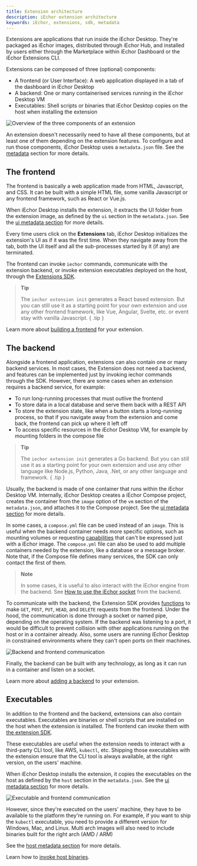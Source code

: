 ```yaml
---
title: Extension architecture
description: iEchor extension architecture
keywords: iEchor, extensions, sdk, metadata
---
```


Extensions are applications that run inside the iEchor Desktop. They're packaged as iEchor images, distributed
through iEchor Hub, and installed by users either through the Marketplace within iEchor Dashboard or the
iEchor Extensions CLI.

Extensions can be composed of three (optional) components:
- A frontend (or User Interface): A web application displayed in a tab of the dashboard in iEchor Desktop
- A backend: One or many containerised services running in the iEchor Desktop VM
- Executables: Shell scripts or binaries that iEchor Desktop copies on the host when installing the extension

![Overview of the three components of an extension](./images/extensions-architecture.png?w=600h=400)

An extension doesn't necessarily need to have all these components, but at least one of them depending on the extension features. 
To configure and run those components, iEchor Desktop uses a `metadata.json` file. See the
[metadata](./metadata) section for more details.

## The frontend

The frontend is basically a web application made from HTML, Javascript, and CSS. It can be built with a simple HTML
file, some vanilla Javascript or any frontend framework, such as React or Vue.js.

When iEchor Desktop installs the extension, it extracts the UI folder from the extension image, as defined by the 
`ui` section in the `metadata.json`. See the [ui metadata section](./metadata.md#ui-section) for more details.

Every time users click on the **Extensions** tab, iEchor Desktop initializes the extension's UI as if it was the first time. When they navigate away from the tab, both the UI itself and all the sub-processes started by it (if any) are terminated.

The frontend can invoke `iechor` commands, communicate with the extension backend, or invoke extension executables
deployed on the host, through the [Extensions SDK](https://www.npmjs.com/package/@iechor/extension-api-client).

> **Tip**
>
> The `iechor extension init` generates a React based extension. But you can still use it as a starting point for
> your own extension and use any other frontend framework, like Vue, Angular, Svelte, etc. or event stay with
> vanilla Javascript.
{ .tip }

Learn more about [building a frontend](../build/frontend-extension-tutorial.md) for your extension.

## The backend

Alongside a frontend application, extensions can also contain one or many backend services. In most cases, the Extension does not need a backend, and features can be implemented just by invoking iechor commands through the SDK. However, there are some cases when an extension requires a backend
	service, for example:
- To run long-running processes that must outlive the frontend
- To store data in a local database and serve them back with a REST API
- To store the extension state, like when a button starts a long-running process, so that if you navigate away
  from the extension and come back, the frontend can pick up where it left off
- To access specific resources in the iEchor Desktop VM, for example by mounting folders in the compose
file

> **Tip**
>
> The `iechor extension init` generates a Go backend. But you can still use it as a starting point for
> your own extension and use any other language like Node.js, Python, Java, .Net, or any other language and framework.
{ .tip }

Usually, the backend is made of one container that runs within the iEchor Desktop VM. Internally, iEchor Desktop creates
a iEchor Compose project, creates the container from the `image` option of the `vm` section of the `metadata.json`, and
attaches it to the Compose project. See the [ui metadata section](./metadata.md#vm-section) for more details.

In some cases, a `compose.yml` file can be used instead of an `image`. This is useful when the backend container
needs more specific options, such as mounting volumes or requesting [capabilities](https://docs.iechor.com/engine/reference/run/#runtime-privilege-and-linux-capabilities)
that can't be expressed just with a iEchor image. The `compose.yml` file can also be used to add multiple containers
needed by the extension, like a database or a message broker. 
Note that, if the Compose file defines many services, the SDK can only contact the first of them.

> **Note**
>
> In some cases, it is useful to also interact with the iEchor engine from the backend.
> See [How to use the iEchor socket](../guides/use-iechor-socket-from-backend.md) from the backend.

To communicate with the backend, the Extension SDK provides [functions](../dev/api/backend.md#get) to make `GET`,
`POST`, `PUT`, `HEAD`, and `DELETE` requests from the frontend. Under the hood, the communication is done through a socket
or named pipe, depending on the operating system. If the backend was listening to a port, it would be difficult to
prevent collision with other applications running on the host or in a container already. Also, some users are
running iEchor Desktop in constrained environments where they can't open ports on their machines.

![Backend and frontend communication](./images/extensions-arch-2.png?w=500h=300)

Finally, the backend can be built with any technology, as long as it can run in a container and listen on a socket.

Learn more about [adding a backend](../build/backend-extension-tutorial.md) to your extension.

## Executables

In addition to the frontend and the backend, extensions can also contain executables. Executables are binaries or shell scripts
that are installed on the host when the extension is installed. The frontend can invoke them with [the extension SDK](../dev/api/backend.md#invoke-an-extension-binary-on-the-host).

These executables are useful when the extension needs to interact with a third-party CLI tool, like AWS, `kubectl`, etc.
Shipping those executables with the extension ensure that the CLI tool is always available, at the right version, on
the users' machine.

When iEchor Desktop installs the extension, it copies the executables on the host as defined by the `host` section in
the `metadata.json`. See the [ui metadata section](./metadata.md#host-section) for more details.

![Executable and frontend communication](./images/extensions-arch-3.png?w=250h=300)

However, since they're executed on the users' machine, they have to be available to the platform they're running on.
For example, if you want to ship the `kubectl` executable, you need to provide a different version for Windows, Mac,
and Linux. Multi arch images will also need to include binaries built for the right arch (AMD / ARM)


See the [host metadata section](./metadata.md#host-section) for more details.

Learn how to [invoke host binaries](../guides/invoke-host-binaries.md).